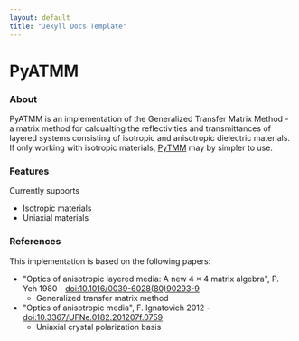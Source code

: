 ```yaml
---
layout: default
title: "Jekyll Docs Template"
---
```


# PyATMM

### About

PyATMM is an implementation of the Generalized Transfer Matrix Method - a matrix method for calcualting the reflectivities and transmittances of layered systems consisting of isotropic and anisotropic dielectric materials. If only working with isotropic materials, [PyTMM](https://kitchenknif.github.io/PyTMM) may by simpler to use.

### Features
Currently supports

* Isotropic materials
* Uniaxial materials

### References
This implementation is based on the following papers:

* "Optics of anisotropic layered media: A new 4 × 4 matrix algebra", P. Yeh 1980 - [doi:10.1016/0039-6028(80)90293-9](https://dx.doi.org/10.1016/0039-6028%2880%2990293-9)
    * Generalized transfer matrix method
* "Optics of anisotropic media", F. Ignatovich 2012 - [doi:10.3367/UFNe.0182.201207f.0759](https://dx.doi.org/10.3367/UFNe.0182.201207f.0759)
    * Uniaxial crystal polarization basis
